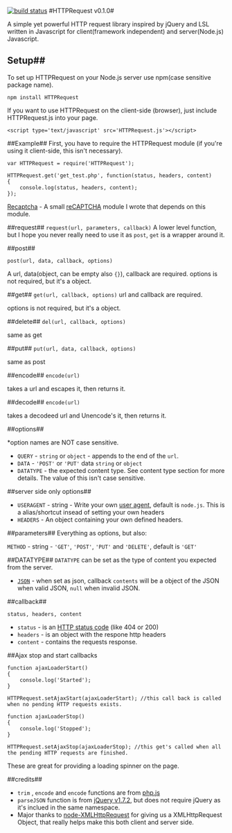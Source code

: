 [![build status](https://secure.travis-ci.org/keverw/HTTPRequest.png)](http://travis-ci.org/keverw/HTTPRequest)
#HTTPRequest v0.1.0#

A simple yet powerful HTTP request library inspired by jQuery and LSL written in Javascript for client(framework independent) and server(Node.js) Javascript.

## Setup##

To set up HTTPRequest on your Node.js server use npm(case sensitive package name).

	npm install HTTPRequest

If you want to use HTTPRequest on the client-side (browser), just include HTTPRequest.js into your page.

	<script type='text/javascript' src='HTTPRequest.js'></script>

##Example##
First, you have to require the HTTPRequest module (if you're using it client-side, this isn't necessary).

	var HTTPRequest = require('HTTPRequest');

```
HTTPRequest.get('get_test.php', function(status, headers, content)
{
	console.log(status, headers, content);
});
```

[Recaptcha](https://gist.github.com/2862894/bed9f28eb497e4810fee68d9600ace52469d6047) - A small [reCAPTCHA](http://www.google.com/recaptcha) module I wrote that depends on this module.

##request##
`request(url, parameters, callback)`
A lower level function, but I hope you never really need to use it as `post`, `get` is a wrapper around it.

##post##

`post(url, data, callback, options)`

A url, data(object, can be empty also `{}`), callback are required.
options is not required, but it's a object.

##get##
`get(url, callback, options)`
url and callback are required. 

options is not required, but it's a object.

##delete##
`del(url, callback, options)`

same as get

##put##
`put(url, data, callback, options)`

same as post

##encode##
`encode(url)`

takes a url and escapes it, then returns it.

##decode##
`encode(url)`

takes a decodeed url and Unencode's it, then returns it.


##options##

*option names are NOT case sensitive.

* `QUERY` - `string` or `object` - appends to the end of the `url`.
* `DATA` - `'POST'` or `'PUT'` data `string` or `object`
* `DATATYPE` - the expected content type. See content type section for more details. The value of this isn't case sensitive.

##server side only options##
* `USERAGENT` - string - Write your own [user agent](http://en.wikipedia.org/wiki/User_agent), default is `node.js`. This is a alias/shortcut insead of setting your own headers
* `HEADERS` - An object containing your own defined headers.

##parameters##
Everything as options, but also:

`METHOD` - string - `'GET'`, `'POST'`, `'PUT'` and `'DELETE'`, default is `'GET'`

##DATATYPE##
`DATATYPE` can be set as the type of content you expected from the server.

* [`JSON`](http://en.wikipedia.org/wiki/JSON) - when set as json, callback `contents` will be a object of the JSON when valid JSON, `null` when invalid JSON.


##callback##

`status, headers, content`

* `status` - is an [HTTP status code](http://en.wikipedia.org/wiki/List_of_HTTP_status_codes) (like 404 or 200)
* `headers` - is an object with the respone http headers
* `content` - contains the requests response.

##Ajax stop and start callbacks

```
function ajaxLoaderStart()
{
	console.log('Started');
}

HTTPRequest.setAjaxStart(ajaxLoaderStart); //this call back is called when no pending HTTP requests exists.

function ajaxLoaderStop()
{
	console.log('Stopped');
}

HTTPRequest.setAjaxStop(ajaxLoaderStop); //this get's called when all the pending HTTP requests are finished.

```

These are great for providing a loading spinner on the page.


##credits##
* `trim` , `encode` and `encode` functions are from [php.js](http://phpjs.org/pages/home)
* `parseJSON` function is from [jQuery v1.7.2](http://jquery.com/), but does not require jQuery as it's inclued in the same namespace.
* Major thanks to [node-XMLHttpRequest](https://github.com/driverdan/node-XMLHttpRequest) for giving us a XMLHttpRequest Object, that really helps make this both client and server side.